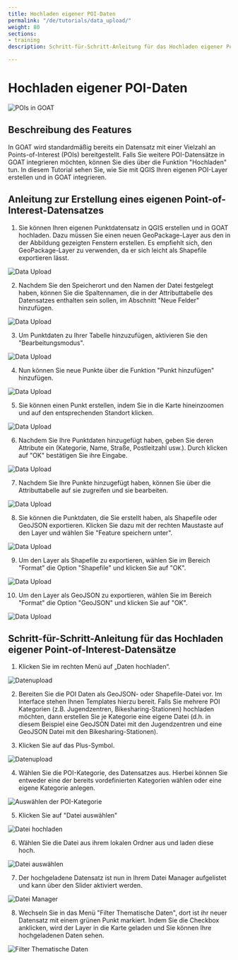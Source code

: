 ```yaml
---
title: Hochladen eigener POI-Daten
permalink: "/de/tutorials/data_upload/"
weight: 80
sections:
- training
description: Schritt-für-Schritt-Anleitung für das Hochladen eigener Point-of-Interest-Datensätze.

---
```

# Hochladen eigener POI-Daten
![POIs in GOAT](../../../../static/images/tutorials/Tutorial_banners/data_upload_banner.webp "POIs in GOAT")

## Beschreibung des Features
In GOAT wird standardmäßig bereits ein Datensatz mit einer Vielzahl an Points-of-Interest (POIs) bereitgestellt. Falls Sie weitere POI-Datensätze in GOAT integrieren möchten, können Sie dies über die Funktion "Hochladen" tun. In diesem Tutorial sehen Sie, wie Sie mit QGIS Ihren eigenen POI-Layer erstellen und in GOAT integrieren. 
## Anleitung zur Erstellung eines eigenen Point-of-Interest-Datensatzes

1. Sie können Ihren eigenen Punktdatensatz in QGIS erstellen und in GOAT hochladen. Dazu müssen Sie einen neuen GeoPackage-Layer aus den in der Abbildung gezeigten Fenstern erstellen. Es empfiehlt sich, den GeoPackage-Layer zu verwenden, da er sich leicht als Shapefile exportieren lässt.

<img src="../../../../static/images/tutorials/Data_upload/qgis_data_upload10_en.webp" alt="Data Upload" style="max-height:400px;"/>

2. Nachdem Sie den Speicherort und den Namen der Datei festgelegt haben, können Sie die Spaltennamen, die in der Attributtabelle des Datensatzes enthalten sein sollen, im Abschnitt "Neue Felder" hinzufügen.
   
<img src="../../../../static/images/tutorials/Data_upload/qgis_data_upload2_en.webp" alt="Data Upload" style="max-height:400px;"/>

3. Um Punktdaten zu Ihrer Tabelle hinzuzufügen, aktivieren Sie den "Bearbeitungsmodus". 

<img src="../../../../static/images/tutorials/Data_upload/qgis_data_upload3_en.webp" alt="Data Upload" style="max-height:400px;"/>

4. Nun können Sie neue Punkte über die Funktion "Punkt hinzufügen" hinzufügen.

<img src="../../../../static/images/tutorials/Data_upload/qgis_data_upload4_en.webp" alt="Data Upload" style="max-height:400px;"/>

5. Sie können einen Punkt erstellen, indem Sie in die Karte hineinzoomen und auf den entsprechenden Standort klicken.

<img src="../../../../static/images/tutorials/Data_upload/qgis_data_upload6_en.webp" alt="Data Upload" style="max-height:400px;"/>

6. Nachdem Sie Ihre Punktdaten hinzugefügt haben, geben Sie deren Attribute ein (Kategorie, Name, Straße, Postleitzahl usw.). Durch klicken auf "OK" bestätigen Sie ihre Eingabe.

<img src="../../../../static/images/tutorials/Data_upload/qgis_data_upload5_en.webp" alt="Data Upload" style="max-height:400px;"/>

7. Nachdem Sie Ihre Punkte hinzugefügt haben, können Sie über die Attributtabelle auf sie zugreifen und sie bearbeiten.

<img src="../../../../static/images/tutorials/Data_upload/qgis_data_upload7_en.webp" alt="Data Upload" style="max-height:400px;"/>

8. Sie können die Punktdaten, die Sie erstellt haben, als Shapefile oder GeoJSON exportieren. Klicken Sie dazu mit der rechten Maustaste auf den Layer und wählen Sie "Feature speichern unter". 

<img src="../../../../static/images/tutorials/Data_upload/qgis_data_upload8_en.webp" alt="Data Upload" style="max-height:400px;"/>

9. Um den Layer als Shapefile zu exportieren, wählen Sie im Bereich "Format" die Option "Shapefile" und klicken Sie auf "OK".

<img src="../../../../static/images/tutorials/Data_upload/qgis_data_upload9_en.webp" alt="Data Upload" style="max-height:400px;"/>

10. Um den Layer als GeoJSON zu exportieren, wählen Sie im Bereich "Format" die Option "GeoJSON" und klicken Sie auf "OK".

<img src="../../../../static/images/tutorials/Data_upload/qgis_data_upload10_en.webp" alt="Data Upload" style="max-height:400px;"/>

## Schritt-für-Schritt-Anleitung für das Hochladen eigener Point-of-Interest-Datensätze

1. Klicken Sie im rechten Menü auf „Daten hochladen“.  

<img src="../../../../static/images/tutorials/Data_upload/user-data-upload.webp" alt="Datenupload" style="max-height:400px;"/>

2. Bereiten Sie die POI Daten als GeoJSON- oder Shapefile-Datei vor. Im Interface stehen Ihnen Templates hierzu bereit. Falls Sie mehrere POI Kategorien (z.B. Jugendzentren, Bikesharing-Stationen) hochladen möchten, dann erstellen Sie je Kategorie eine eigene Datei (d.h. in diesem Beispiel eine GeoJSON Datei mit den Jugendzentren und eine GeoJSON Datei mit den Bikesharing-Stationen). 

3. Klicken Sie auf das Plus-Symbol.

<img src="../../../../static/images/tutorials/Data_upload/plus.webp" alt="Datenupload" style="max-height:400px;"/>

4. Wählen Sie die POI-Kategorie, des Datensatzes aus. Hierbei können Sie entweder eine der bereits vordefinierten Kategorien wählen oder eine eigene Kategorie anlegen. 

<img src="../../../../static/images/tutorials/Data_upload/poi_category.webp" alt="Auswählen der POI-Kategorie" style="max-height:200px;"/>

5. Klicken Sie auf "Datei auswählen"

<img src="../../../../static/images/tutorials/Data_upload/browse_files.webp" alt="Datei hochladen" style="max-height:205px;"/>

6. Wählen Sie die Datei aus ihrem lokalen Ordner aus und laden diese hoch. 

<img src="../../../../static/images/tutorials/Data_upload/select_file.webp" alt="Datei auswählen" style="max-height:300px;"/>

7. Der hochgeladene Datensatz ist nun in Ihrem Datei Manager aufgelistet und kann über den Slider aktiviert werden. 

<img src="../../../../static/images/tutorials/Data_upload/file_manager.webp" alt="Datei Manager" style="max-height:300px;"/>

8. Wechseln Sie in das Menü "Filter Thematische Daten", dort ist ihr neuer Datensatz mit einem grünen Punkt markiert. Indem Sie die Checkbox anklicken, wird der Layer in die Karte geladen und Sie können Ihre hochgeladenen Daten sehen. 

<img src="../../../../static/images/tutorials/Data_upload/thematic_filter.webp" alt="Filter Thematische Daten" style="max-height:400px;"/>
